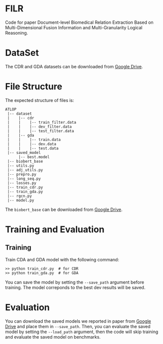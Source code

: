 # FILR
Code for paper Document-level Biomedical Relation Extraction Based on Multi-Dimensional Fusion Information and Multi-Granularity Logical Reasoning.
# DataSet
The CDR and GDA datasets can be downloaded from [Google Drive](https://drive.google.com/drive/folders/13RgVm7IfEnm4_dV2UTQKIwJExlhyD4pA).
# File Structure
The expected structure of files is:
```
ATLOP
 |-- dataset
 |    |-- cdr
 |    |    |-- train_filter.data
 |    |    |-- dev_filter.data
 |    |    |-- test_filter.data
 |    |-- gda
 |    |    |-- train.data
 |    |    |-- dev.data
 |    |    |-- test.data
 |-- saved_model
      |-- best.model
 |-- biobert_base
 |-- utils.py
 |-- adj_utils.py
 |-- prepro.py
 |-- long_seq.py
 |-- losses.py
 |-- train_cdr.py
 |-- train_gda.py
 |-- rgcn.py
 |-- model.py
```
The `` biobert_base `` can be downloaded from [Google Drive](https://drive.google.com/drive/folders/13RgVm7IfEnm4_dV2UTQKIwJExlhyD4pA?usp=sharing).
# Training and Evaluation
## Training
Train CDA and GDA model with the following command:
```
>> python train_cdr.py  # for CDR
>> python train_gda.py  # for GDA
```
You can save the model by setting the ``--save_path`` argument before training. The model correponds to the best dev results will be saved. 
# Evaluation
You can download the saved models we reported in paper from [Google Drive](https://drive.google.com/drive/folders/13RgVm7IfEnm4_dV2UTQKIwJExlhyD4pA?usp=sharing) and place them in ``--save_path``.
Then, you can evaluate the saved model by setting the ``--load_path`` argument, then the code will skip training and evaluate the saved model on benchmarks.
